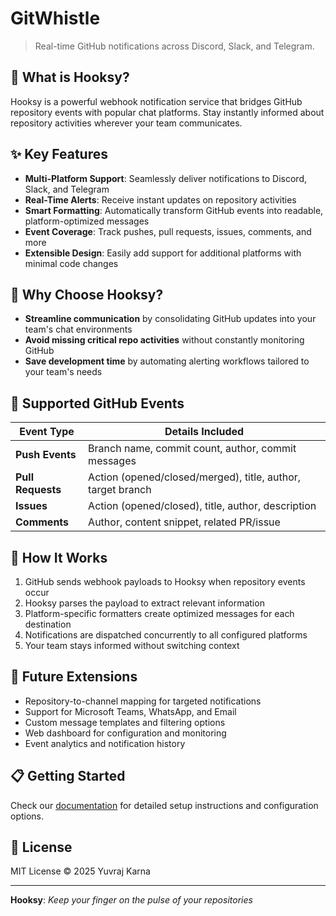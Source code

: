 # GitWhistle
> Real-time GitHub notifications across Discord, Slack, and Telegram.

## 📢 What is Hooksy?

Hooksy is a powerful webhook notification service that bridges GitHub repository events with popular chat platforms. Stay instantly informed about repository activities wherever your team communicates.

## ✨ Key Features

- **Multi-Platform Support**: Seamlessly deliver notifications to Discord, Slack, and Telegram
- **Real-Time Alerts**: Receive instant updates on repository activities
- **Smart Formatting**: Automatically transform GitHub events into readable, platform-optimized messages
- **Event Coverage**: Track pushes, pull requests, issues, comments, and more
- **Extensible Design**: Easily add support for additional platforms with minimal code changes

## 🚀 Why Choose Hooksy?

- **Streamline communication** by consolidating GitHub updates into your team's chat environments
- **Avoid missing critical repo activities** without constantly monitoring GitHub
- **Save development time** by automating alerting workflows tailored to your team's needs

## 🔧 Supported GitHub Events

| Event Type | Details Included |
|------------|------------------|
| **Push Events** | Branch name, commit count, author, commit messages |
| **Pull Requests** | Action (opened/closed/merged), title, author, target branch |
| **Issues** | Action (opened/closed), title, author, description |
| **Comments** | Author, content snippet, related PR/issue |

## 🔄 How It Works

1. GitHub sends webhook payloads to Hooksy when repository events occur
2. Hooksy parses the payload to extract relevant information
3. Platform-specific formatters create optimized messages for each destination
4. Notifications are dispatched concurrently to all configured platforms
5. Your team stays informed without switching context

## 🔮 Future Extensions
- Repository-to-channel mapping for targeted notifications
- Support for Microsoft Teams, WhatsApp, and Email
- Custom message templates and filtering options
- Web dashboard for configuration and monitoring
- Event analytics and notification history



## 📋 Getting Started

Check our [documentation](https://github.com/yuvrajkarna2717/hooksy) for detailed setup instructions and configuration options.

## 📜 License

MIT License © 2025 Yuvraj Karna

---

**Hooksy**: _Keep your finger on the pulse of your repositories_
